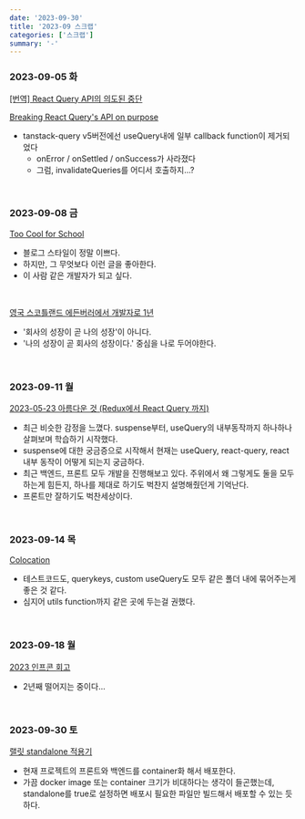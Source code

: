 ```yaml
---
date: '2023-09-30'
title: '2023-09 스크랩'
categories: ['스크랩']
summary: '-'
---
```


### 2023-09-05 화

[[번역] React Query API의 의도된 중단](https://velog.io/@cnsrn1874/breaking-react-querys-api-on-purpose)

[Breaking React Query's API on purpose](https://tkdodo.eu/blog/breaking-react-querys-api-on-purpose)

- tanstack-query v5버전에선 useQuery내에 일부 callback function이 제거되었다
  - onError / onSettled / onSuccess가 사라졌다
  - 그럼, invalidateQueries를 어디서 호출하지...?

<br>

### 2023-09-08 금

[Too Cool for School](https://maxkim-j.github.io/posts/retrospect-university)

- 블로그 스타일이 정말 이쁘다.
- 하지만, 그 무엇보다 이런 글을 좋아한다.
- 이 사람 같은 개발자가 되고 싶다.

<br>

[영국 스코틀랜드 에든버러에서 개발자로 1년](https://aballadofbignothing.tistory.com/m/145)

- '회사의 성장이 곧 나의 성장'이 아니다.
- '나의 성장이 곧 회사의 성장이다.' 중심을 나로 두어야한다.

<br>

### 2023-09-11 월

[2023-05-23 아름다운 것 (Redux에서 React Query 까지)](https://saengmotmi.netlify.app/react/observer_pattern_with_redux_react_query/)

- 최근 비슷한 감정을 느꼈다. suspense부터, useQuery의 내부동작까지 하나하나 살펴보며 학습하기 시작했다.
- suspense에 대한 궁금증으로 시작해서 현재는 useQuery, react-query, react 내부 동작이 어떻게 되는지 궁금하다.
- 최근 백엔드, 프론트 모두 개발을 진행해보고 있다. 주위에서 왜 그렇게도 둘을 모두 하는게 힘든지, 하나를 제대로 하기도 벅찬지 설명해줬던게 기억난다.
- 프론트만 잘하기도 벅찬세상이다.

<br>

### 2023-09-14 목

[Colocation](https://kentcdodds.com/blog/colocation)

- 테스트코드도, querykeys, custom useQuery도 모두 같은 폴더 내에 묶어주는게 좋은 것 같다.
- 심지어 utils function까지 같은 곳에 두는걸 권했다.

<br>

### 2023-09-18 월

[2023 인프콘 회고](https://jojoldu.tistory.com/736)

- 2년째 떨어지는 중이다...

<br>

### 2023-09-30 토

[랠릿 standalone 적용기](https://tech.inflab.com/20230918-rallit-standalone/)

- 현재 프로젝트의 프론트와 백엔드를 container화 해서 배포한다.
- 가끔 docker image 또는 container 크기가 비대하다는 생각이 들곤했는데, standalone를 true로 설정하면 배포시 필요한 파일만 빌드해서 배포할 수 있는 듯하다.
